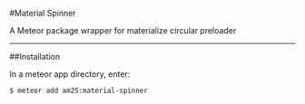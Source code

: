#Material Spinner

A Meteor package wrapper for materialize circular preloader
 
---

##Installation

In a meteor app directory, enter:

```
$ meteor add am25:material-spinner
```